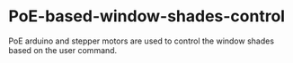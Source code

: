 # PoE-based-window-shades-control
PoE arduino and stepper motors are used to control the window shades based on the user command.

